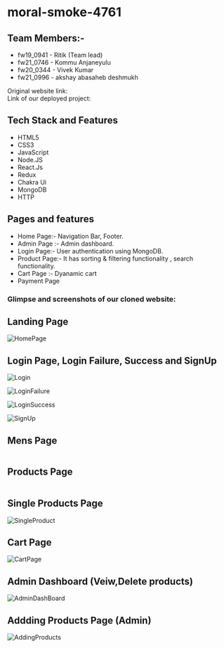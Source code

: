 # moral-smoke-4761
## Team Members:-
- fw19_0941 - Ritik	(Team lead)
- fw21_0746 - Kommu Anjaneyulu
- fw20_0344 - Vivek Kumar	
- fw21_0996 - akshay abasaheb deshmukh

Original website link: 
<br/>
Link of our deployed project:  []()
<br/>

## Tech Stack and Features

- HTML5
- CSS3
- JavaScript
- Node.JS
- React.Js
- Redux
- Chakra Ui
- MongoDB
- HTTP



## Pages and features
- Home Page:- Navigation Bar, Footer.
- Admin Page :- Admin dashboard.
- Login Page:- User authentication using MongoDB.
- Product Page:- It has sorting & filtering functionality , search functionality.
- Cart Page :- Dyanamic cart
- Payment Page


### Glimpse and screenshots of our cloned website:

## Landing Page

![HomePage](https://i.ibb.co/jr4jr7n/Screenshot-1802.png)

## Login Page, Login Failure, Success and SignUp
 
![Login](https://i.ibb.co/564q0Bv/Screenshot-1803.png)

![LoginFailure](https://user-images.githubusercontent.com/112637039/229421629-b5b63f64-7d94-431c-89d3-1b2f2f2ead4d.png)

![LoginSuccess](https://user-images.githubusercontent.com/112637039/229421531-e6444bc8-322f-49e5-b8b6-c89345d3f57c.png)

![SignUp](https://i.ibb.co/TTMRVsQ/Screenshot-1804.png)
## Mens Page

![]()

## Products Page

![]()

## Single Products Page

![SingleProduct]()

## Cart Page

![CartPage]()

## Admin Dashboard (Veiw,Delete products)

![AdminDashBoard]()

## Addding Products Page (Admin)

![AddingProducts](https://i.ibb.co/4KcV21C/Screenshot-1805.png)